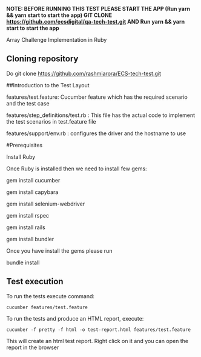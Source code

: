 
**NOTE: BEFORE RUNNING THIS TEST PLEASE START THE APP (Run yarn && yarn start to start the app)
GIT CLONE https://github.com/ecsdigital/qa-tech-test.git
AND Run yarn && yarn start to start the app**


Array Challenge Implementation in Ruby

## Cloning repository

Do git clone https://github.com/rashmiarora/ECS-tech-test.git

##Introduction to the Test Layout

features/test.feature: Cucumber feature which has the required scenario and the test case

features/step_definitions/test.rb : This file has the actual code to implement the test scenarios in test.feature file

features/support/env.rb : configures the driver and the hostname to use

#Prerequisites

Install Ruby

Once Ruby is installed then we need to install few gems:

gem install cucumber

gem install capybara

gem install selenium-webdriver

gem install rspec

gem install rails

gem install bundler

Once you have install the gems please run

bundle install

## Test execution

To run the tests execute command:

	cucumber features/test.feature

To run the tests and produce an HTML report, execute:

	cucumber -f pretty -f html -o test-report.html features/test.feature

This will create an html test report. Right click on it and you can open the report in the browser

